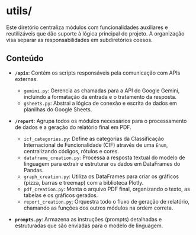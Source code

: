# utils/

Este diretório centraliza módulos com funcionalidades auxiliares e reutilizáveis que dão suporte à lógica principal do projeto. A organização visa separar as responsabilidades em subdiretórios coesos.

## Conteúdo

-   **`/apis`**: Contém os scripts responsáveis pela comunicação com APIs externas.
    -   `gemini.py`: Gerencia as chamadas para a API do Google Gemini, incluindo a formatação da entrada e o tratamento da resposta.
    -   `gsheets.py`: Abstrai a lógica de conexão e escrita de dados em planilhas do Google Sheets.

-   **`/report`**: Agrupa todos os módulos necessários para o processamento de dados e a geração do relatório final em PDF.
    -   `icf_categories.py`: Define as categorias da Classificação Internacional de Funcionalidade (CIF) através de uma `Enum`, centralizando códigos, rótulos e cores.
    -   `dataframe_creation.py`: Processa a resposta textual do modelo de linguagem para extrair e estruturar os dados em DataFrames do Pandas.
    -   `graph_creation.py`: Utiliza os DataFrames para criar os gráficos (pizza, barras e treemap) com a biblioteca Plotly.
    -   `pdf_creation.py`: Monta o arquivo PDF final, organizando o texto, as tabelas e os gráficos gerados.
    -   `report_creation.py`: Orquestra todo o fluxo de geração de relatório, chamando as funções dos outros módulos na ordem correta.

-   **`prompts.py`**: Armazena as instruções (prompts) detalhadas e estruturadas que são enviadas para o modelo de linguagem.